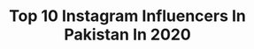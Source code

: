 ---
title: Top 10 Instagram Influencers In Pakistan In 2020
description: >-
  Find top Instagram influencers in Pakistan in 2020. Most popular hashtags: #hudabeauty #bloggerstyle #inabudhabi #makeuptutorial.
platform: Instagram
profiles:
  - username: "farhanawarisofficial"
    fullname: >-
      FarhanAliWaris
    location: "Pakistan"
    followers: 122721
    engagement: 707
    commentsToLikes: 0.019743
    avatar: "https://scontent-ams4-1.cdninstagram.com/v/t51.2885-19/s320x320/74703930_592444111561816_2656987702699753472_n.jpg?_nc_ht=scontent-ams4-1.cdninstagram.com&_nc_ohc=iKJaKgxfivkAX9fulWK&oh=dccc4abd8f084c321cf7b7cf7e2497ee&oe=5EBA9C42"
    verified: true
    hashtags: "#farhanaliwaris, #syedfarhanaliwaris, #farhanaliwaris, #farhnaliwaris"
  - username: "sajalaly"
    fullname: >-
      Sajal Ahad Mir
    location: "Pakistan"
    followers: 5262538
    engagement: 602
    commentsToLikes: 0.008989
    avatar: "https://scontent-ams4-1.cdninstagram.com/v/t51.2885-19/s320x320/42068918_2197950213819134_8240984437823635456_n.jpg?_nc_ht=scontent-ams4-1.cdninstagram.com&_nc_ohc=qGFDboyKA-EAX-WhVdO&oh=5e7e83a91bc247ad1b7b69a1a657f17d&oe=5EBB68EB"
    verified: true
    hashtags: "#merishadihogaye, #inabudhabi, #inabudabi, #savetheworld"
  - username: "fasi.asad"
    fullname: >-
      Faisal Asad
    location: "Pakistan"
    followers: 12038
    engagement: 713
    commentsToLikes: 0.073857
    avatar: "https://scontent-ams4-1.cdninstagram.com/v/t51.2885-19/s320x320/82498689_174283947127060_1667656279717314560_n.jpg?_nc_ht=scontent-ams4-1.cdninstagram.com&_nc_ohc=jO0vEkTB6xMAX9_8mip&oh=6f79465c323e545a51c5a3ec6c81df7b&oe=5EB84D4C"
    verified: false
    hashtags: ""
  - username: "krewellayasmine"
    fullname: >-
      Yasmine⚡️
    location: "Pakistan"
    followers: 98976
    engagement: 1264
    commentsToLikes: 0.017122
    avatar: "https://scontent-lhr8-1.cdninstagram.com/v/t51.2885-19/s320x320/67920489_2500242750038722_7041210200136613888_n.jpg?_nc_ht=scontent-lhr8-1.cdninstagram.com&_nc_ohc=7pV5T_xau14AX-Bw7Lu&oh=33cf1a611c34c5c225694f4fc6eb89ac&oe=5EBA6AAE"
    verified: true
    hashtags: "#saynotowar"
  - username: "isapnahayat"
    fullname: >-
      SAPNA HAYAT KHAN
    location: "Pakistan"
    followers: 34585
    engagement: 283
    commentsToLikes: 0.076668
    avatar: "https://scontent-lhr8-1.cdninstagram.com/v/t51.2885-19/s320x320/89920216_200787167918007_4851911978903404544_n.jpg?_nc_ht=scontent-lhr8-1.cdninstagram.com&_nc_ohc=SIFTaVaxSIcAX948rbi&oh=d3a31391fcf4f97a7a8aa35896674f41&oe=5EBC2C09"
    verified: false
    hashtags: "#bestfriendkishadi, #mottimottiakh"
  - username: "muzamilhasan"
    fullname: >-
      Syed Muzamil Hasan Zaidi 🇵🇰
    location: "Pakistan"
    followers: 93343
    engagement: 812
    commentsToLikes: 0.012405
    avatar: "https://scontent-amt2-1.cdninstagram.com/v/t51.2885-19/s320x320/62469839_2291038920983509_5566653317880217600_n.jpg?_nc_ht=scontent-amt2-1.cdninstagram.com&_nc_ohc=wm-98zSbQCcAX_qrvna&oh=c947c3ce3bc9373746929cdcada7ce72&oe=5EBAF831"
    verified: true
    hashtags: "#sapphirepakistan, #menswestern, #sapphirewestern, #weddingseason"
  - username: "muahamb"
    fullname: >-
      Maham Waseem Bokhari
    location: "Pakistan"
    followers: 2856
    engagement: 1769
    commentsToLikes: 0.078772
    avatar: "https://scontent-ams4-1.cdninstagram.com/v/t51.2885-19/s320x320/66445843_476189666473076_8005745381054873600_n.jpg?_nc_ht=scontent-ams4-1.cdninstagram.com&_nc_ohc=C3xHMwTUlusAX9d9j-8&oh=c9f36966bb0801c0036737283740a7e3&oe=5EB8CEF1"
    verified: false
    hashtags: "#staceymariecarnivalpalette, #newmua, #tartecosmetics, #sialkot"
  - username: "aleenasheikh._"
    fullname: >-
      Aleena Sheikh
    location: "Pakistan"
    followers: 15574
    engagement: 608
    commentsToLikes: 0.087326
    avatar: "https://scontent-ams4-1.cdninstagram.com/v/t51.2885-19/s320x320/75388565_2339541679507127_8959044644058955776_n.jpg?_nc_ht=scontent-ams4-1.cdninstagram.com&_nc_ohc=55tLtiNLm74AX-PmCmx&oh=161cbd7a450c5624620fce624c881556&oe=5EBC01D3"
    verified: false
    hashtags: "#staypositive, #fashion, #streetphotography, #fashionblogger"
  - username: "beauty.bats"
    fullname: >-
      𝐌𝐀𝐊𝐄𝐔𝐏 𝐀𝐑𝐓𝐈𝐒𝐓
    location: "Pakistan"
    followers: 3037
    engagement: 1083
    commentsToLikes: 0.169387
    avatar: "https://scontent-ams4-1.cdninstagram.com/v/t51.2885-19/s320x320/69080946_1353810664773794_2850300761898745856_n.jpg?_nc_ht=scontent-ams4-1.cdninstagram.com&_nc_ohc=M9PYrMQMwlsAX96_ymQ&oh=7febf754354ed2ef76339f8f3cee1e86&oe=5EB8AA35"
    verified: false
    hashtags: "#glittergel, #eyeglam, #cosmetics, #summer"
  - username: "amtulbaweja"
    fullname: >-
      Amtul Baweja
    location: "Pakistan"
    followers: 14310
    engagement: 697
    commentsToLikes: 0.113260
    avatar: "https://scontent-amt2-1.cdninstagram.com/v/t51.2885-19/s320x320/70024746_455816035027633_5401344214250291200_n.jpg?_nc_ht=scontent-amt2-1.cdninstagram.com&_nc_ohc=S8-VtHCPosgAX9iB23t&oh=56b753b0633459aeb1ef957fff4e5b61&oe=5EBB65A0"
    verified: false
    hashtags: "#nestleeverydaylite, #cornettopk, #cornettofantasy, #nestleeverydaylite"
---
